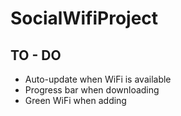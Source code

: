 SocialWifiProject
========
TO - DO
-------

- Auto-update when WiFi is available
- Progress bar when downloading
- Green WiFi when adding
